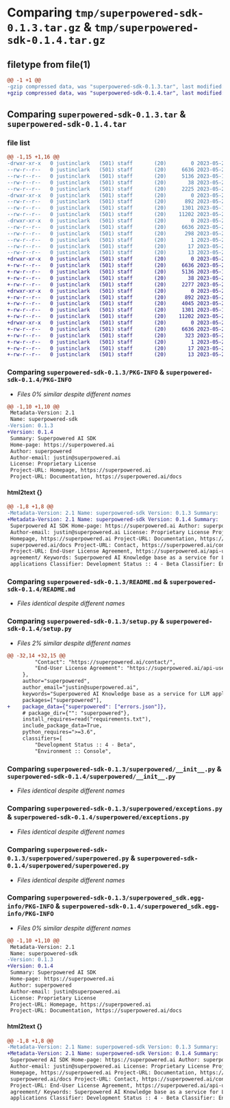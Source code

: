 # Comparing `tmp/superpowered-sdk-0.1.3.tar.gz` & `tmp/superpowered-sdk-0.1.4.tar.gz`

## filetype from file(1)

```diff
@@ -1 +1 @@
-gzip compressed data, was "superpowered-sdk-0.1.3.tar", last modified: Mon May 22 17:53:41 2023, max compression
+gzip compressed data, was "superpowered-sdk-0.1.4.tar", last modified: Mon May 22 18:08:50 2023, max compression
```

## Comparing `superpowered-sdk-0.1.3.tar` & `superpowered-sdk-0.1.4.tar`

### file list

```diff
@@ -1,15 +1,16 @@
-drwxr-xr-x   0 justinclark   (501) staff       (20)        0 2023-05-22 17:53:41.824769 superpowered-sdk-0.1.3/
--rw-r--r--   0 justinclark   (501) staff       (20)     6636 2023-05-22 17:53:41.824466 superpowered-sdk-0.1.3/PKG-INFO
--rw-r--r--   0 justinclark   (501) staff       (20)     5136 2023-05-19 14:21:49.000000 superpowered-sdk-0.1.3/README.md
--rw-r--r--   0 justinclark   (501) staff       (20)       38 2023-05-22 17:53:41.824872 superpowered-sdk-0.1.3/setup.cfg
--rw-r--r--   0 justinclark   (501) staff       (20)     2225 2023-05-22 17:50:06.000000 superpowered-sdk-0.1.3/setup.py
-drwxr-xr-x   0 justinclark   (501) staff       (20)        0 2023-05-22 17:53:41.821669 superpowered-sdk-0.1.3/superpowered/
--rw-r--r--   0 justinclark   (501) staff       (20)      892 2023-05-22 17:50:01.000000 superpowered-sdk-0.1.3/superpowered/__init__.py
--rw-r--r--   0 justinclark   (501) staff       (20)     1301 2023-05-18 20:08:04.000000 superpowered-sdk-0.1.3/superpowered/exceptions.py
--rw-r--r--   0 justinclark   (501) staff       (20)    11202 2023-05-22 17:50:01.000000 superpowered-sdk-0.1.3/superpowered/superpowered.py
-drwxr-xr-x   0 justinclark   (501) staff       (20)        0 2023-05-22 17:53:41.823996 superpowered-sdk-0.1.3/superpowered_sdk.egg-info/
--rw-r--r--   0 justinclark   (501) staff       (20)     6636 2023-05-22 17:53:41.000000 superpowered-sdk-0.1.3/superpowered_sdk.egg-info/PKG-INFO
--rw-r--r--   0 justinclark   (501) staff       (20)      298 2023-05-22 17:53:41.000000 superpowered-sdk-0.1.3/superpowered_sdk.egg-info/SOURCES.txt
--rw-r--r--   0 justinclark   (501) staff       (20)        1 2023-05-22 17:53:41.000000 superpowered-sdk-0.1.3/superpowered_sdk.egg-info/dependency_links.txt
--rw-r--r--   0 justinclark   (501) staff       (20)       17 2023-05-22 17:53:41.000000 superpowered-sdk-0.1.3/superpowered_sdk.egg-info/requires.txt
--rw-r--r--   0 justinclark   (501) staff       (20)       13 2023-05-22 17:53:41.000000 superpowered-sdk-0.1.3/superpowered_sdk.egg-info/top_level.txt
+drwxr-xr-x   0 justinclark   (501) staff       (20)        0 2023-05-22 18:08:50.577150 superpowered-sdk-0.1.4/
+-rw-r--r--   0 justinclark   (501) staff       (20)     6636 2023-05-22 18:08:50.576850 superpowered-sdk-0.1.4/PKG-INFO
+-rw-r--r--   0 justinclark   (501) staff       (20)     5136 2023-05-19 14:21:49.000000 superpowered-sdk-0.1.4/README.md
+-rw-r--r--   0 justinclark   (501) staff       (20)       38 2023-05-22 18:08:50.577257 superpowered-sdk-0.1.4/setup.cfg
+-rw-r--r--   0 justinclark   (501) staff       (20)     2277 2023-05-22 18:07:56.000000 superpowered-sdk-0.1.4/setup.py
+drwxr-xr-x   0 justinclark   (501) staff       (20)        0 2023-05-22 18:08:50.574272 superpowered-sdk-0.1.4/superpowered/
+-rw-r--r--   0 justinclark   (501) staff       (20)      892 2023-05-22 17:50:01.000000 superpowered-sdk-0.1.4/superpowered/__init__.py
+-rw-r--r--   0 justinclark   (501) staff       (20)     4045 2023-05-22 18:08:50.000000 superpowered-sdk-0.1.4/superpowered/errors.json
+-rw-r--r--   0 justinclark   (501) staff       (20)     1301 2023-05-18 20:08:04.000000 superpowered-sdk-0.1.4/superpowered/exceptions.py
+-rw-r--r--   0 justinclark   (501) staff       (20)    11202 2023-05-22 17:50:01.000000 superpowered-sdk-0.1.4/superpowered/superpowered.py
+drwxr-xr-x   0 justinclark   (501) staff       (20)        0 2023-05-22 18:08:50.576377 superpowered-sdk-0.1.4/superpowered_sdk.egg-info/
+-rw-r--r--   0 justinclark   (501) staff       (20)     6636 2023-05-22 18:08:50.000000 superpowered-sdk-0.1.4/superpowered_sdk.egg-info/PKG-INFO
+-rw-r--r--   0 justinclark   (501) staff       (20)      323 2023-05-22 18:08:50.000000 superpowered-sdk-0.1.4/superpowered_sdk.egg-info/SOURCES.txt
+-rw-r--r--   0 justinclark   (501) staff       (20)        1 2023-05-22 18:08:50.000000 superpowered-sdk-0.1.4/superpowered_sdk.egg-info/dependency_links.txt
+-rw-r--r--   0 justinclark   (501) staff       (20)       17 2023-05-22 18:08:50.000000 superpowered-sdk-0.1.4/superpowered_sdk.egg-info/requires.txt
+-rw-r--r--   0 justinclark   (501) staff       (20)       13 2023-05-22 18:08:50.000000 superpowered-sdk-0.1.4/superpowered_sdk.egg-info/top_level.txt
```

### Comparing `superpowered-sdk-0.1.3/PKG-INFO` & `superpowered-sdk-0.1.4/PKG-INFO`

 * *Files 0% similar despite different names*

```diff
@@ -1,10 +1,10 @@
 Metadata-Version: 2.1
 Name: superpowered-sdk
-Version: 0.1.3
+Version: 0.1.4
 Summary: Superpowered AI SDK
 Home-page: https://superpowered.ai
 Author: superpowered
 Author-email: justin@superpowered.ai
 License: Proprietary License
 Project-URL: Homepage, https://superpowered.ai
 Project-URL: Documentation, https://superpowered.ai/docs
```

#### html2text {}

```diff
@@ -1,8 +1,8 @@
-Metadata-Version: 2.1 Name: superpowered-sdk Version: 0.1.3 Summary:
+Metadata-Version: 2.1 Name: superpowered-sdk Version: 0.1.4 Summary:
 Superpowered AI SDK Home-page: https://superpowered.ai Author: superpowered
 Author-email: justin@superpowered.ai License: Proprietary License Project-URL:
 Homepage, https://superpowered.ai Project-URL: Documentation, https://
 superpowered.ai/docs Project-URL: Contact, https://superpowered.ai/contact/
 Project-URL: End-User License Agreement, https://superpowered.ai/api-user-
 agreement/ Keywords: Superpowered AI Knowledge base as a service for LLM
 applications Classifier: Development Status :: 4 - Beta Classifier: Environment
```

### Comparing `superpowered-sdk-0.1.3/README.md` & `superpowered-sdk-0.1.4/README.md`

 * *Files identical despite different names*

### Comparing `superpowered-sdk-0.1.3/setup.py` & `superpowered-sdk-0.1.4/setup.py`

 * *Files 2% similar despite different names*

```diff
@@ -32,14 +32,15 @@
         "Contact": "https://superpowered.ai/contact/",
         "End-User License Agreement": "https://superpowered.ai/api-user-agreement/"
     },
     author="superpowered",
     author_email="justin@superpowered.ai",
     keywords="Superpowered AI Knowledge base as a service for LLM applications",
     packages=["superpowered"],
+    package_data={"superpowered": ["errors.json"]},
     # package_dir={"": "superpowered"},
     install_requires=read("requirements.txt"),
     include_package_data=True,
     python_requires=">=3.6",
     classifiers=[
         "Development Status :: 4 - Beta",
         "Environment :: Console",
```

### Comparing `superpowered-sdk-0.1.3/superpowered/__init__.py` & `superpowered-sdk-0.1.4/superpowered/__init__.py`

 * *Files identical despite different names*

### Comparing `superpowered-sdk-0.1.3/superpowered/exceptions.py` & `superpowered-sdk-0.1.4/superpowered/exceptions.py`

 * *Files identical despite different names*

### Comparing `superpowered-sdk-0.1.3/superpowered/superpowered.py` & `superpowered-sdk-0.1.4/superpowered/superpowered.py`

 * *Files identical despite different names*

### Comparing `superpowered-sdk-0.1.3/superpowered_sdk.egg-info/PKG-INFO` & `superpowered-sdk-0.1.4/superpowered_sdk.egg-info/PKG-INFO`

 * *Files 0% similar despite different names*

```diff
@@ -1,10 +1,10 @@
 Metadata-Version: 2.1
 Name: superpowered-sdk
-Version: 0.1.3
+Version: 0.1.4
 Summary: Superpowered AI SDK
 Home-page: https://superpowered.ai
 Author: superpowered
 Author-email: justin@superpowered.ai
 License: Proprietary License
 Project-URL: Homepage, https://superpowered.ai
 Project-URL: Documentation, https://superpowered.ai/docs
```

#### html2text {}

```diff
@@ -1,8 +1,8 @@
-Metadata-Version: 2.1 Name: superpowered-sdk Version: 0.1.3 Summary:
+Metadata-Version: 2.1 Name: superpowered-sdk Version: 0.1.4 Summary:
 Superpowered AI SDK Home-page: https://superpowered.ai Author: superpowered
 Author-email: justin@superpowered.ai License: Proprietary License Project-URL:
 Homepage, https://superpowered.ai Project-URL: Documentation, https://
 superpowered.ai/docs Project-URL: Contact, https://superpowered.ai/contact/
 Project-URL: End-User License Agreement, https://superpowered.ai/api-user-
 agreement/ Keywords: Superpowered AI Knowledge base as a service for LLM
 applications Classifier: Development Status :: 4 - Beta Classifier: Environment
```

